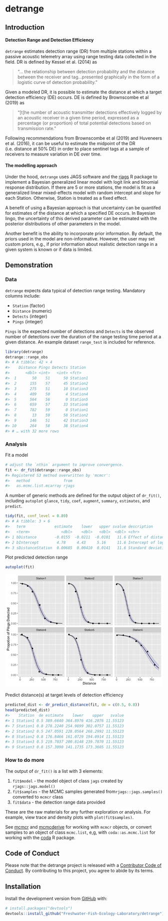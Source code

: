
<!-- README.md is generated from README.Rmd. Please edit that file -->

# detrange

## Introduction

#### Detection Range and Detection Efficiency

`detrange` estimates detection range (DR) from multiple stations within
a passive acoustic telemetry array using range testing data collected in
the field. DR is defined by Kessel et al. (2014) as

> “… the relationship between detection probability and the distance
> between the receiver and tag…presented graphically in the form of a
> logistic curve of detection probability.”

Given a modeled DR, it is possible to estimate the distance at which a
target detection efficiency (DE) occurs. DE is defined by Brownscombe et
al (2019) as

> “\[t\]he number of acoustic transmitter detections effectively logged
> by an acoustic receiver in a given time period, expressed as a
> percentage (or proportion) of total potential detections based on
> transmission rate.”

Following recommendations from Brownscombe et al (2019) and Huveneers et
al. (2016), it can be useful to estimate the midpoint of the DR
(i.e. distance at 50% DE) in order to place sentinel tags at a sample of
receivers to measure variation in DE over time.

#### The modelling approach

Under the hood, `detrange` uses JAGS software and the
[rjags](https://cran.r-project.org/web/packages/rjags/rjags.pdf) R
package to implement a Bayesian generalized linear model with logit link
and binomial response distribution. If there are 5 or more stations, the
model is fit as a generalized linear mixed-effects model with random
intercept and slope for each Station. Otherwise, Station is treated as a
fixed effect.

A benefit of using a Bayesian approach is that uncertainty can be
quantifed for estimates of the distance at which a specified DE occurs.
In Bayesian lingo, the uncertainty of this derived parameter can be
estimated with the posterior distributions of other parameters in the
model.

Another benefit is the ability to incorporate prior information. By
default, the priors used in the model are non-informative. However, the
user may set custom priors, e.g., if prior information about realistic
detection range in a given system is known or if data is limited.

## Demonstration

### Data

`detrange` expects data typical of detection range testing. Mandatory
columns include:

-   `Station` (factor)  
-   `Distance` (numeric)  
-   `Detects` (integer)  
-   `Pings` (integer)

`Pings` is the expected number of detections and `Detects` is the
observed number of detections over the duration of the range testing
time period at a given distance. An example dataset `range_test` is
included for reference.

``` r
library(detrange)
detrange::range_obs
#> # A tibble: 42 × 4
#>    Distance Pings Detects Station 
#>       <dbl> <int>   <int> <fct>   
#>  1       50    51      50 Station1
#>  2      155    57      45 Station2
#>  3      275    51      10 Station3
#>  4      409    50       4 Station4
#>  5      564    56       0 Station5
#>  6      659    57      33 Station6
#>  7      782    59       0 Station1
#>  8       13    59      58 Station2
#>  9      146    51      42 Station3
#> 10      264    58      38 Station4
#> # … with 32 more rows
```

### Analysis

Fit a model

``` r
# adjust the `nthin` argument to improve convergence.
fit <- dr_fit(detrange::range_obs)
#> Registered S3 method overwritten by 'mcmcr':
#>   method               from 
#>   as.mcmc.list.mcarray rjags
```

A number of generic methods are defined for the output object of
`dr_fit()`, including `autoplot` `glance`, `tidy`, `coef`, `augment`,
`summary`, `estimates`, and `predict`.

``` r
tidy(fit, conf_level = 0.89)
#> # A tibble: 3 × 6
#>   term             estimate    lower   upper svalue description                 
#>   <term>              <dbl>    <dbl>   <dbl>  <dbl> <chr>                       
#> 1 bDistance        -0.0155  -0.0211  -0.0101   11.6 Effect of distance on logit…
#> 2 bIntercept        4.78     4.43     5.16     11.6 Intercept of logit(`eDetect…
#> 3 sDistanceStation  0.00685  0.00410  0.0141   11.6 Standard deviation of `bDis…
```

Plot predicted detection range

``` r
autoplot(fit)
```

![](man/figures/README-unnamed-chunk-4-1.png)<!-- -->

Predict distance(s) at target levels of detection efficiency

``` r
predicted_dist <- dr_predict_distance(fit, de = c(0.5, 0.8))
head(predicted_dist)
#>    Station  de estimate    lower    upper   svalue
#> 1 Station1 0.5 389.6640 364.8976 416.2076 11.55123
#> 7 Station1 0.8 278.2240 254.9899 302.0757 11.55123
#> 2 Station2 0.5 247.0591 228.0564 268.2992 11.55123
#> 8 Station2 0.8 176.8466 161.0729 194.0914 11.55123
#> 3 Station3 0.5 219.7037 200.8148 239.7070 11.55123
#> 9 Station3 0.8 157.3090 141.1735 173.3605 11.55123
```

### How to do more

The output of `dr_fit()` is a list with 3 elements:  
1. `fit$model` - the model object of class `jags` created by
`rjags::jags.model()`  
1. `fit$samples` - the MCMC samples generated
from`rjags::jags.samples()` converted to `mcmcr` class  
1. `fit$data` - the detection range data provided

These are the raw materials for any further exploration or analysis. For
example, view trace and density plots with `plot(fit$samples)`.

See [mcmcr](https://github.com/poissonconsulting/mcmcr) and
[mcmcderive](https://github.com/poissonconsulting/mcmcderive) for
working with `mcmcr` objects, or convert samples to an object of class
`mcmc.list`, e,g, with `coda::as.mcmc.list` for working with the
[coda](https://github.com/cran/coda) R package.

## Code of Conduct

Please note that the detrange project is released with a [Contributor
Code of
Conduct](https://contributor-covenant.org/version/2/0/CODE_OF_CONDUCT.html).
By contributing to this project, you agree to abide by its terms.

## Installation

Install the development version from [GitHub](https://github.com/) with:

``` r
# install.packages("devtools")
devtools::install_github("Freshwater-Fish-Ecology-Laboratory/detrange")
```
